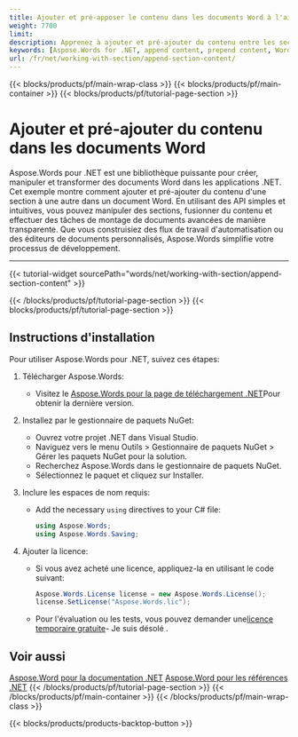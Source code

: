 ```yaml
---
title: Ajouter et pré-apposer le contenu dans les documents Word à l'aide de Aspose.Words
weight: 7700
limit: 
description: Apprenez à ajouter et pré-ajouter du contenu entre les sections dans les documents Word en utilisant Aspose.Words pour .NET. Guide étape par étape avec des exemples de code clairs.
keywords: [Aspose.Words for .NET, append content, prepend content, Word document sections, manipulate sections, .NET Word library]
url: /fr/net/working-with-section/append-section-content/
---
```

{{< blocks/products/pf/main-wrap-class >}}
{{< blocks/products/pf/main-container >}}
{{< blocks/products/pf/tutorial-page-section >}}

# Ajouter et pré-ajouter du contenu dans les documents Word

Aspose.Words pour .NET est une bibliothèque puissante pour créer, manipuler et transformer des documents Word dans les applications .NET. Cet exemple montre comment ajouter et pré-ajouter du contenu d'une section à une autre dans un document Word. En utilisant des API simples et intuitives, vous pouvez manipuler des sections, fusionner du contenu et effectuer des tâches de montage de documents avancées de manière transparente. Que vous construisiez des flux de travail d'automatisation ou des éditeurs de documents personnalisés, Aspose.Words simplifie votre processus de développement.  

---
{{< tutorial-widget sourcePath="words/net/working-with-section/append-section-content" >}}

{{< /blocks/products/pf/tutorial-page-section >}}
{{< blocks/products/pf/tutorial-page-section >}}
## Instructions d'installation  

Pour utiliser Aspose.Words pour .NET, suivez ces étapes:  

1. Télécharger Aspose.Words:  
   * Visitez le [Aspose.Words pour la page de téléchargement .NET](https://releases.aspose.com/words/net/)Pour obtenir la dernière version.  

2. Installez par le gestionnaire de paquets NuGet:  
   * Ouvrez votre projet .NET dans Visual Studio.  
   * Naviguez vers le menu Outils > Gestionnaire de paquets NuGet > Gérer les paquets NuGet pour la solution.  
   * Recherchez Aspose.Words dans le gestionnaire de paquets NuGet.  
   * Sélectionnez le paquet et cliquez sur Installer.  

3. Inclure les espaces de nom requis:  
   - Add the necessary `using` directives to your C# file:  
     ```csharp  
     using Aspose.Words;  
     using Aspose.Words.Saving;  
     ```  

4. Ajouter la licence:  
   * Si vous avez acheté une licence, appliquez-la en utilisant le code suivant:  
     ```csharp  
     Aspose.Words.License license = new Aspose.Words.License();  
     license.SetLicense("Aspose.Words.lic");  
     ```  
   * Pour l'évaluation ou les tests, vous pouvez demander une[licence temporaire gratuite](https://purchase.aspose.com/temporary-license/)\- Je suis désolé .  


## Voir aussi
[Aspose.Word pour la documentation .NET](https://docs.aspose.com/words/net/)
[Aspose.Word pour les références .NET](https://reference.aspose.com/words/net/)
{{< /blocks/products/pf/tutorial-page-section >}}
{{< /blocks/products/pf/main-container >}}
{{< /blocks/products/pf/main-wrap-class >}}

{{< blocks/products/products-backtop-button >}}

